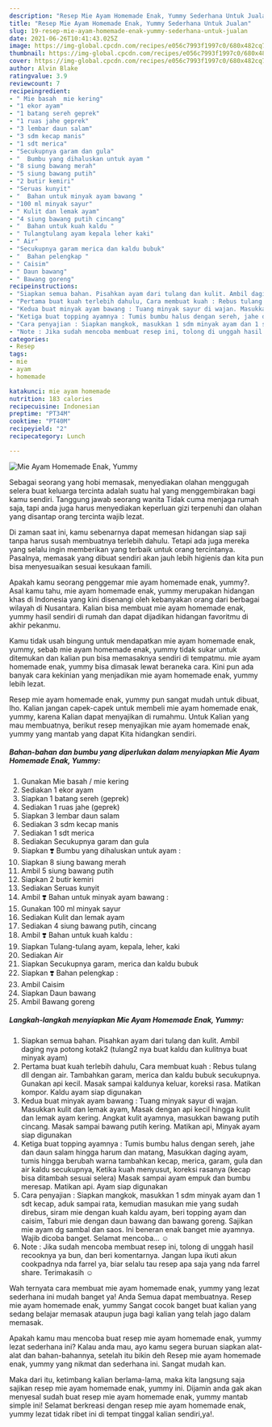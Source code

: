 ```yaml
---
description: "Resep Mie Ayam Homemade Enak, Yummy Sederhana Untuk Jualan"
title: "Resep Mie Ayam Homemade Enak, Yummy Sederhana Untuk Jualan"
slug: 19-resep-mie-ayam-homemade-enak-yummy-sederhana-untuk-jualan
date: 2021-06-26T10:41:43.025Z
image: https://img-global.cpcdn.com/recipes/e056c7993f1997c0/680x482cq70/mie-ayam-homemade-enak-yummy-foto-resep-utama.jpg
thumbnail: https://img-global.cpcdn.com/recipes/e056c7993f1997c0/680x482cq70/mie-ayam-homemade-enak-yummy-foto-resep-utama.jpg
cover: https://img-global.cpcdn.com/recipes/e056c7993f1997c0/680x482cq70/mie-ayam-homemade-enak-yummy-foto-resep-utama.jpg
author: Alvin Blake
ratingvalue: 3.9
reviewcount: 7
recipeingredient:
- " Mie basah  mie kering"
- "1 ekor ayam"
- "1 batang sereh geprek"
- "1 ruas jahe geprek"
- "3 lembar daun salam"
- "3 sdm kecap manis"
- "1 sdt merica"
- "Secukupnya garam dan gula"
- "  Bumbu yang dihaluskan untuk ayam "
- "8 siung bawang merah"
- "5 siung bawang putih"
- "2 butir kemiri"
- "Seruas kunyit"
- "  Bahan untuk minyak ayam bawang "
- "100 ml minyak sayur"
- " Kulit dan lemak ayam"
- "4 siung bawang putih cincang"
- "  Bahan untuk kuah kaldu "
- " Tulangtulang ayam kepala leher kaki"
- " Air"
- "Secukupnya garam merica dan kaldu bubuk"
- "  Bahan pelengkap "
- " Caisim"
- " Daun bawang"
- " Bawang goreng"
recipeinstructions:
- "Siapkan semua bahan. Pisahkan ayam dari tulang dan kulit. Ambil daging nya potong kotak2 (tulang2 nya buat kaldu dan kulitnya buat minyak ayam)"
- "Pertama buat kuah terlebih dahulu, Cara membuat kuah : Rebus tulang dll dengan air. Tambahkan garam, merica dan kaldu bubuk secukupnya. Gunakan api kecil. Masak sampai kaldunya keluar, koreksi rasa. Matikan kompor. Kaldu ayam siap digunakan"
- "Kedua buat minyak ayam bawang : Tuang minyak sayur di wajan. Masukkan kulit dan lemak ayam, Masak dengan api kecil hingga kulit dan lemak ayam kering. Angkat kulit ayamnya, masukkan bawang putih cincang. Masak sampai bawang putih kering. Matikan api, Minyak ayam siap digunakan"
- "Ketiga buat topping ayamnya : Tumis bumbu halus dengan sereh, jahe dan daun salam hingga harum dan matang, Masukkan daging ayam, tumis hingga berubah warna tambahkan kecap, merica, garam, gula dan air kaldu secukupnya, Ketika kuah menyusut, koreksi rasanya (kecap bisa ditambah sesuai selera) Masak sampai ayam empuk dan bumbu meresap. Matikan api. Ayam siap digunakan"
- "Cara penyajian : Siapkan mangkok, masukkan 1 sdm minyak ayam dan 1 sdt kecap, aduk sampai rata, kemudian masukan mie yang sudah direbus, siram mie dengan kuah kaldu ayam, beri topping ayam dan caisim, Taburi mie dengan daun bawang dan bawang goreng. Sajikan mie ayam dg sambal dan saos. Ini beneran enak banget mie ayamnya. Wajib dicoba banget. Selamat mencoba... ☺️"
- "Note : Jika sudah mencoba membuat resep ini, tolong di unggah hasil recooknya ya bun, dan beri komentarnya. Jangan lupa ikuti akun cookpadnya nda farrel ya, biar selalu tau resep apa saja yang nda farrel share. Terimakasih ☺️"
categories:
- Resep
tags:
- mie
- ayam
- homemade

katakunci: mie ayam homemade 
nutrition: 183 calories
recipecuisine: Indonesian
preptime: "PT34M"
cooktime: "PT40M"
recipeyield: "2"
recipecategory: Lunch

---
```



![Mie Ayam Homemade Enak, Yummy](https://img-global.cpcdn.com/recipes/e056c7993f1997c0/680x482cq70/mie-ayam-homemade-enak-yummy-foto-resep-utama.jpg)

Sebagai seorang yang hobi memasak, menyediakan olahan menggugah selera buat keluarga tercinta adalah suatu hal yang menggembirakan bagi kamu sendiri. Tanggung jawab seorang  wanita Tidak cuma menjaga rumah saja, tapi anda juga harus menyediakan keperluan gizi terpenuhi dan olahan yang disantap orang tercinta wajib lezat.

Di zaman  saat ini, kamu sebenarnya dapat memesan hidangan siap saji tanpa harus susah membuatnya terlebih dahulu. Tetapi ada juga mereka yang selalu ingin memberikan yang terbaik untuk orang tercintanya. Pasalnya, memasak yang dibuat sendiri akan jauh lebih higienis dan kita pun bisa menyesuaikan sesuai kesukaan famili. 



Apakah kamu seorang penggemar mie ayam homemade enak, yummy?. Asal kamu tahu, mie ayam homemade enak, yummy merupakan hidangan khas di Indonesia yang kini disenangi oleh kebanyakan orang dari berbagai wilayah di Nusantara. Kalian bisa membuat mie ayam homemade enak, yummy hasil sendiri di rumah dan dapat dijadikan hidangan favoritmu di akhir pekanmu.

Kamu tidak usah bingung untuk mendapatkan mie ayam homemade enak, yummy, sebab mie ayam homemade enak, yummy tidak sukar untuk ditemukan dan kalian pun bisa memasaknya sendiri di tempatmu. mie ayam homemade enak, yummy bisa dimasak lewat beraneka cara. Kini pun ada banyak cara kekinian yang menjadikan mie ayam homemade enak, yummy lebih lezat.

Resep mie ayam homemade enak, yummy pun sangat mudah untuk dibuat, lho. Kalian jangan capek-capek untuk membeli mie ayam homemade enak, yummy, karena Kalian dapat menyajikan di rumahmu. Untuk Kalian yang mau membuatnya, berikut resep menyajikan mie ayam homemade enak, yummy yang mantab yang dapat Kita hidangkan sendiri.

<!--inarticleads1-->

##### Bahan-bahan dan bumbu yang diperlukan dalam menyiapkan Mie Ayam Homemade Enak, Yummy:

1. Gunakan  Mie basah / mie kering
1. Sediakan 1 ekor ayam
1. Siapkan 1 batang sereh (geprek)
1. Sediakan 1 ruas jahe (geprek)
1. Siapkan 3 lembar daun salam
1. Sediakan 3 sdm kecap manis
1. Sediakan 1 sdt merica
1. Sediakan Secukupnya garam dan gula
1. Siapkan  ❣️ Bumbu yang dihaluskan untuk ayam :
1. Siapkan 8 siung bawang merah
1. Ambil 5 siung bawang putih
1. Siapkan 2 butir kemiri
1. Sediakan Seruas kunyit
1. Ambil  ❣️ Bahan untuk minyak ayam bawang :
1. Gunakan 100 ml minyak sayur
1. Sediakan  Kulit dan lemak ayam
1. Sediakan 4 siung bawang putih, cincang
1. Ambil  ❣️ Bahan untuk kuah kaldu :
1. Siapkan  Tulang-tulang ayam, kepala, leher, kaki
1. Sediakan  Air
1. Siapkan Secukupnya garam, merica dan kaldu bubuk
1. Siapkan  ❣️ Bahan pelengkap :
1. Ambil  Caisim
1. Siapkan  Daun bawang
1. Ambil  Bawang goreng




<!--inarticleads2-->

##### Langkah-langkah menyiapkan Mie Ayam Homemade Enak, Yummy:

1. Siapkan semua bahan. Pisahkan ayam dari tulang dan kulit. Ambil daging nya potong kotak2 (tulang2 nya buat kaldu dan kulitnya buat minyak ayam)
1. Pertama buat kuah terlebih dahulu, Cara membuat kuah : Rebus tulang dll dengan air. Tambahkan garam, merica dan kaldu bubuk secukupnya. Gunakan api kecil. Masak sampai kaldunya keluar, koreksi rasa. Matikan kompor. Kaldu ayam siap digunakan
1. Kedua buat minyak ayam bawang : Tuang minyak sayur di wajan. Masukkan kulit dan lemak ayam, Masak dengan api kecil hingga kulit dan lemak ayam kering. Angkat kulit ayamnya, masukkan bawang putih cincang. Masak sampai bawang putih kering. Matikan api, Minyak ayam siap digunakan
1. Ketiga buat topping ayamnya : Tumis bumbu halus dengan sereh, jahe dan daun salam hingga harum dan matang, Masukkan daging ayam, tumis hingga berubah warna tambahkan kecap, merica, garam, gula dan air kaldu secukupnya, Ketika kuah menyusut, koreksi rasanya (kecap bisa ditambah sesuai selera) Masak sampai ayam empuk dan bumbu meresap. Matikan api. Ayam siap digunakan
1. Cara penyajian : Siapkan mangkok, masukkan 1 sdm minyak ayam dan 1 sdt kecap, aduk sampai rata, kemudian masukan mie yang sudah direbus, siram mie dengan kuah kaldu ayam, beri topping ayam dan caisim, Taburi mie dengan daun bawang dan bawang goreng. Sajikan mie ayam dg sambal dan saos. Ini beneran enak banget mie ayamnya. Wajib dicoba banget. Selamat mencoba... ☺️
1. Note : Jika sudah mencoba membuat resep ini, tolong di unggah hasil recooknya ya bun, dan beri komentarnya. Jangan lupa ikuti akun cookpadnya nda farrel ya, biar selalu tau resep apa saja yang nda farrel share. Terimakasih ☺️




Wah ternyata cara membuat mie ayam homemade enak, yummy yang lezat sederhana ini mudah banget ya! Anda Semua dapat membuatnya. Resep mie ayam homemade enak, yummy Sangat cocok banget buat kalian yang sedang belajar memasak ataupun juga bagi kalian yang telah jago dalam memasak.

Apakah kamu mau mencoba buat resep mie ayam homemade enak, yummy lezat sederhana ini? Kalau anda mau, ayo kamu segera buruan siapkan alat-alat dan bahan-bahannya, setelah itu bikin deh Resep mie ayam homemade enak, yummy yang nikmat dan sederhana ini. Sangat mudah kan. 

Maka dari itu, ketimbang kalian berlama-lama, maka kita langsung saja sajikan resep mie ayam homemade enak, yummy ini. Dijamin anda gak akan menyesal sudah buat resep mie ayam homemade enak, yummy mantab simple ini! Selamat berkreasi dengan resep mie ayam homemade enak, yummy lezat tidak ribet ini di tempat tinggal kalian sendiri,ya!.

